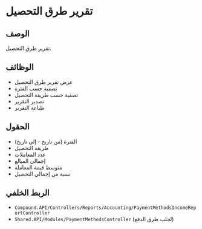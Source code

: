 # تقرير طرق التحصيل

## الوصف
تقرير طرق التحصيل.

## الوظائف
- عرض تقرير طرق التحصيل
- تصفية حسب الفترة
- تصفية حسب طريقة التحصيل
- تصدير التقرير
- طباعة التقرير

## الحقول
- الفترة (من تاريخ - إلى تاريخ)
- طريقة التحصيل
- عدد المعاملات
- إجمالي المبالغ
- متوسط قيمة المعاملة
- نسبة من إجمالي التحصيل

## الربط الخلفي
- `Compound.API/Controllers/Reports/Accounting/PaymentMethodsIncomeReportController`
- `Shared.API/Modules/PaymentMethodsController` (لجلب طرق الدفع)
